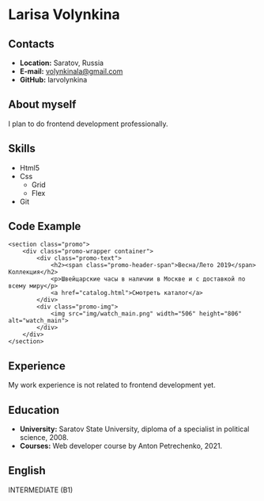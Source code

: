 # Larisa Volynkina
## Contacts
* **Location:** Saratov, Russia
* **E-mail:** volynkinala@gmail.com
* **GitHub:** larvolynkina 


## About myself
I plan to do frontend development professionally.

## Skills
* Html5
* Css 
    + Grid
    + Flex
* Git

## Code Example
```
<section class="promo">
    <div class="promo-wrapper container">
        <div class="promo-text">
            <h2><span class="promo-header-span">Весна/Лето 2019</span> Коллекция</h2>
            <p>Швейцарские часы в наличии в Москве и с доставкой по всему миру</p>
            <a href="catalog.html">Смотреть каталог</a>
        </div>
        <div class="promo-img">
            <img src="img/watch_main.png" width="506" height="806" alt="watch_main">
        </div>
    </div>
</section>
```
## Experience
My work experience is not related to frontend development yet.

## Education
* **University:** Saratov State University, diploma of a specialist in political science, 2008.
* **Courses:** Web developer course by Anton Petrechenko, 2021.


## English
INTERMEDIATE (B1)